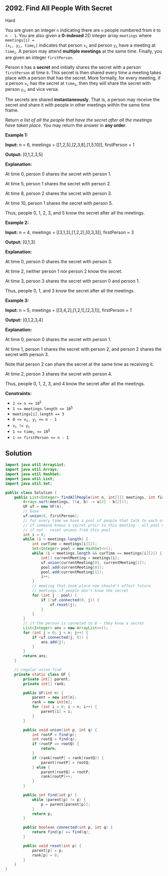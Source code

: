 ## 2092\. Find All People With Secret

Hard

You are given an integer `n` indicating there are `n` people numbered from `0` to `n - 1`. You are also given a **0-indexed** 2D integer array `meetings` where <code>meetings[i] = [x<sub>i</sub>, y<sub>i</sub>, time<sub>i</sub>]</code> indicates that person <code>x<sub>i</sub></code> and person <code>y<sub>i</sub></code> have a meeting at <code>time<sub>i</sub></code>. A person may attend **multiple meetings** at the same time. Finally, you are given an integer `firstPerson`.

Person `0` has a **secret** and initially shares the secret with a person `firstPerson` at time `0`. This secret is then shared every time a meeting takes place with a person that has the secret. More formally, for every meeting, if a person <code>x<sub>i</sub></code> has the secret at <code>time<sub>i</sub></code>, then they will share the secret with person <code>y<sub>i</sub></code>, and vice versa.

The secrets are shared **instantaneously**. That is, a person may receive the secret and share it with people in other meetings within the same time frame.

Return _a list of all the people that have the secret after all the meetings have taken place._ You may return the answer in **any order**.

**Example 1:**

**Input:** n = 6, meetings = \[\[1,2,5],[2,3,8],[1,5,10]], firstPerson = 1

**Output:** [0,1,2,3,5]

**Explanation:**

At time 0, person 0 shares the secret with person 1.

At time 5, person 1 shares the secret with person 2.

At time 8, person 2 shares the secret with person 3.

At time 10, person 1 shares the secret with person 5.

Thus, people 0, 1, 2, 3, and 5 know the secret after all the meetings. 

**Example 2:**

**Input:** n = 4, meetings = \[\[3,1,3],[1,2,2],[0,3,3]], firstPerson = 3

**Output:** [0,1,3]

**Explanation:**

At time 0, person 0 shares the secret with person 3.

At time 2, neither person 1 nor person 2 know the secret.

At time 3, person 3 shares the secret with person 0 and person 1.

Thus, people 0, 1, and 3 know the secret after all the meetings. 

**Example 3:**

**Input:** n = 5, meetings = \[\[3,4,2],[1,2,1],[2,3,1]], firstPerson = 1

**Output:** [0,1,2,3,4]

**Explanation:**

At time 0, person 0 shares the secret with person 1.

At time 1, person 1 shares the secret with person 2, and person 2 shares the secret with person 3.

Note that person 2 can share the secret at the same time as receiving it.

At time 2, person 3 shares the secret with person 4.

Thus, people 0, 1, 2, 3, and 4 know the secret after all the meetings. 

**Constraints:**

*   <code>2 <= n <= 10<sup>5</sup></code>
*   <code>1 <= meetings.length <= 10<sup>5</sup></code>
*   `meetings[i].length == 3`
*   <code>0 <= x<sub>i</sub>, y<sub>i</sub> <= n - 1</code>
*   <code>x<sub>i</sub> != y<sub>i</sub></code>
*   <code>1 <= time<sub>i</sub> <= 10<sup>5</sup></code>
*   `1 <= firstPerson <= n - 1`

## Solution

```java
import java.util.ArrayList;
import java.util.Arrays;
import java.util.HashSet;
import java.util.List;
import java.util.Set;

public class Solution {
    public List<Integer> findAllPeople(int n, int[][] meetings, int firstPerson) {
        Arrays.sort(meetings, ((a, b) -> a[2] - b[2]));
        UF uf = new UF(n);
        // base
        uf.union(0, firstPerson);
        // for every time we have a pool of people that talk to each other
        // if someone knows a secret proir to this meeting - all pool will too
        // if not - reset unions from this pool
        int i = 0;
        while (i < meetings.length) {
            int curTime = meetings[i][2];
            Set<Integer> pool = new HashSet<>();
            while (i < meetings.length && curTime == meetings[i][2]) {
                int[] currentMeeting = meetings[i];
                uf.union(currentMeeting[0], currentMeeting[1]);
                pool.add(currentMeeting[0]);
                pool.add(currentMeeting[1]);
                i++;
            }
            // meeting that took place now should't affect future
            // meetings if people don't know the secret
            for (int j : pool) {
                if (!uf.connected(0, j)) {
                    uf.reset(j);
                }
            }
        }
        // if the person is conneted to 0 - they know a secret
        List<Integer> ans = new ArrayList<>();
        for (int j = 0; j < n; j++) {
            if (uf.connected(j, 0)) {
                ans.add(j);
            }
        }
        return ans;
    }

    // regular union find
    private static class UF {
        private int[] parent;
        private int[] rank;

        public UF(int n) {
            parent = new int[n];
            rank = new int[n];
            for (int i = 0; i < n; i++) {
                parent[i] = i;
            }
        }

        public void union(int p, int q) {
            int rootP = find(p);
            int rootQ = find(q);
            if (rootP == rootQ) {
                return;
            }
            if (rank[rootP] < rank[rootQ]) {
                parent[rootP] = rootQ;
            } else {
                parent[rootQ] = rootP;
                rank[rootP]++;
            }
        }

        public int find(int p) {
            while (parent[p] != p) {
                p = parent[parent[p]];
            }
            return p;
        }

        public boolean connected(int p, int q) {
            return find(p) == find(q);
        }

        public void reset(int p) {
            parent[p] = p;
            rank[p] = 0;
        }
    }
}
```